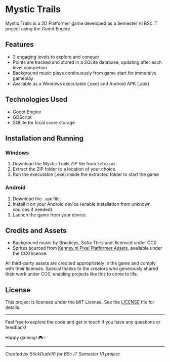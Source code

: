 # Mystic Trails

Mystic Trails is a 2D Platformer game developed as a Semester VI BSc IT project using the Godot Engine.

## Features

- 3 engaging levels to explore and conquer  
- Points are tracked and stored in a SQLite database, updating after each level completion  
- Background music plays continuously from game start for immersive gameplay  
- Available as a Windows executable (.exe) and Android APK (.apk)

## Technologies Used

- Godot Engine  
- GDScript  
- SQLite for local score storage  

## Installation and Running

### Windows

1. Download the Mystic Trails ZIP file from `releases`.  
2. Extract the ZIP folder to a location of your choice.  
3. Run the executable (.exe) inside the extracted folder to start the game

### Android

1. Download the `.apk` file.  
2. Install it on your Android device (enable installation from unknown sources if needed).  
3. Launch the game from your device.

## Credits and Assets

- Background music by Brackeys, Sofia Thirslund, licensed under CC0  
- Sprites sourced from [Kenney.nl Pixel Platformer Assets](https://kenney.nl/assets/pixel-platformer), available under the CC0 license.

All third-party assets are credited appropriately in the game and comply with their licenses.
Special thanks to the creators who generously shared their work under CC0, enabling projects like this to come to life.

## License

This project is licensed under the MIT License. See the [LICENSE](LICENSE) file for details.

---

Feel free to explore the code and get in touch if you have any questions or feedback!

Happy gaming! 🎮✨

---
*Created by StickDude10 for BSc IT Semester VI project.*
